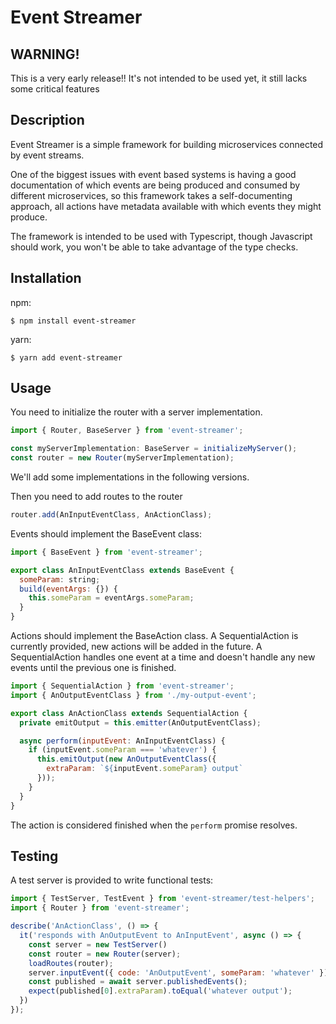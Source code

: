 # Event Streamer

## WARNING!
This is a very early release!! It's not intended to be used yet, it still lacks
some critical features

## Description
Event Streamer is a simple framework for building microservices connected by event
streams.

One of the biggest issues with event based systems is having a good documentation
of which events are being produced and consumed by different microservices, so
this framework takes a self-documenting approach, all actions have metadata
available with which events they might produce.

The framework is intended to be used with Typescript, though Javascript should
work, you won't be able to take advantage of the type checks.

## Installation
npm:
```
$ npm install event-streamer
```
yarn:
```
$ yarn add event-streamer
```

## Usage

You need to initialize the router with a server implementation.
```js
import { Router, BaseServer } from 'event-streamer';

const myServerImplementation: BaseServer = initializeMyServer();
const router = new Router(myServerImplementation);
```

We'll add some implementations in the following versions.

Then you need to add routes to the router

```js
router.add(AnInputEventClass, AnActionClass);
```

Events should implement the BaseEvent class:
```js
import { BaseEvent } from 'event-streamer';

export class AnInputEventClass extends BaseEvent {
  someParam: string;
  build(eventArgs: {}) {
    this.someParam = eventArgs.someParam;
  }
}
```

Actions should implement the BaseAction class. A SequentialAction is currently
provided, new actions will be added in the future. A SequentialAction handles one
event at a time and doesn't handle any new events until the previous one is finished.
```js
import { SequentialAction } from 'event-streamer';
import { AnOutputEventClass } from './my-output-event';

export class AnActionClass extends SequentialAction {
  private emitOutput = this.emitter(AnOutputEventClass);

  async perform(inputEvent: AnInputEventClass) {
    if (inputEvent.someParam === 'whatever') {
      this.emitOutput(new AnOutputEventClass({
        extraParam: `${inputEvent.someParam} output`
      }));
    }
  }
}
```

The action is considered finished when the `perform` promise resolves.

## Testing

A test server is provided to write functional tests:

```js
import { TestServer, TestEvent } from 'event-streamer/test-helpers';
import { Router } from 'event-streamer';

describe('AnActionClass', () => {
  it('responds with AnOutputEvent to AnInputEvent', async () => {
    const server = new TestServer()
    const router = new Router(server);
    loadRoutes(router);
    server.inputEvent({ code: 'AnOutputEvent', someParam: 'whatever' });
    const published = await server.publishedEvents();
    expect(published[0].extraParam).toEqual('whatever output');
  })
});
```
